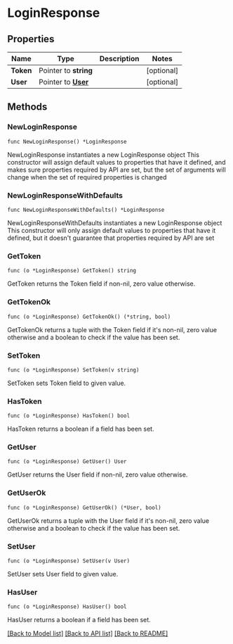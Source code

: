# LoginResponse

## Properties

Name | Type | Description | Notes
------------ | ------------- | ------------- | -------------
**Token** | Pointer to **string** |  | [optional] 
**User** | Pointer to [**User**](User.md) |  | [optional] 

## Methods

### NewLoginResponse

`func NewLoginResponse() *LoginResponse`

NewLoginResponse instantiates a new LoginResponse object
This constructor will assign default values to properties that have it defined,
and makes sure properties required by API are set, but the set of arguments
will change when the set of required properties is changed

### NewLoginResponseWithDefaults

`func NewLoginResponseWithDefaults() *LoginResponse`

NewLoginResponseWithDefaults instantiates a new LoginResponse object
This constructor will only assign default values to properties that have it defined,
but it doesn't guarantee that properties required by API are set

### GetToken

`func (o *LoginResponse) GetToken() string`

GetToken returns the Token field if non-nil, zero value otherwise.

### GetTokenOk

`func (o *LoginResponse) GetTokenOk() (*string, bool)`

GetTokenOk returns a tuple with the Token field if it's non-nil, zero value otherwise
and a boolean to check if the value has been set.

### SetToken

`func (o *LoginResponse) SetToken(v string)`

SetToken sets Token field to given value.

### HasToken

`func (o *LoginResponse) HasToken() bool`

HasToken returns a boolean if a field has been set.

### GetUser

`func (o *LoginResponse) GetUser() User`

GetUser returns the User field if non-nil, zero value otherwise.

### GetUserOk

`func (o *LoginResponse) GetUserOk() (*User, bool)`

GetUserOk returns a tuple with the User field if it's non-nil, zero value otherwise
and a boolean to check if the value has been set.

### SetUser

`func (o *LoginResponse) SetUser(v User)`

SetUser sets User field to given value.

### HasUser

`func (o *LoginResponse) HasUser() bool`

HasUser returns a boolean if a field has been set.


[[Back to Model list]](../README.md#documentation-for-models) [[Back to API list]](../README.md#documentation-for-api-endpoints) [[Back to README]](../README.md)


